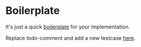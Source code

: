 # Boilerplate

It's just a quick [boilerplate](fizz_buzz.go) for your implementation.

Replace todo-comment and add a new testcase [here](../tests/fizz_buzz_test.go).